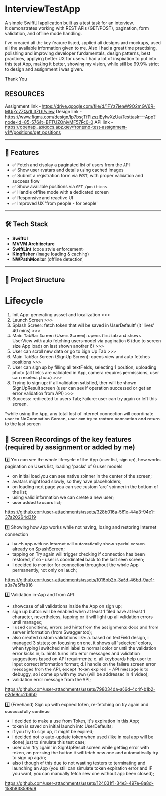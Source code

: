 # InterviewTestApp

A simple SwiftUI application built as a test task for an interview.  
It demonstrates working with REST APIs (GET/POST), pagination, form validation, and offline mode handling.

I've created all the key feature listed, applied all designs and mockups, used all the available information given to me. Also I had a great time practising, polishing and improving developer fundamentals, design patterns, best practices, applying better UX for users. I had a lot of inspiration to put into this test App, making it better, showing my vision, while still be 99.9% strict to design and assignment i was given.

Thank You

## RESOURCES
Assignment link - https://drive.google.com/file/d/1FYz7jemW9O2mGV6R-MUjZc7ZQa1L3ZLh/view
Design link - https://www.figma.com/design/Ip7bsgTfPlzszIEyIwXzUa/Testtask---App?node-id=85-576&t=BFTUZOnjvMF57Rc0-0
API link - https://openapi_apidocs.abz.dev/frontend-test-assignment-v1#/positions/get_positions

---

## 🚀 Features

- ✅ Fetch and display a paginated list of users from the API
- ✅ Show user avatars and details using cached images
- ✅ Submit a registration form via `POST`, with proper validation and success flow
- ✅ Show available positions via `GET /positions`
- ✅ Handle offline mode with a dedicated screen
- ✅ Responsive and reactive UI
- ✅ Improved UX 'from people - for people'

---

## 🛠️ Tech Stack

- **SwiftUI**
- **MVVM Architecture**
- **SwiftLint** (code style enforcement)
- **Kingfisher** (image loading & caching)
- **NWPathMonitor** (offline detection)

---

## 🧱 Project Structure
# Lifecycle
1. Init App: generating assset and localization >>>
2. Launch Screen >>> 
3. Splash Screen: fetch token that will be saved in UserDefaultf (it 'lives' 40 mins) >>>
4. Main TabBar Screen (Users Screen): opens first tab and shows UserView with auto fetching users model via pagination 6 (due to screen size App loads on last shown another 6) >>>
5. User can scroll new data or go to Sign Up Tab >>>
6. Main TabBar Screen (SignUp Screen): opens view and auto fetches positions >>>
7. User can sign up by filling all textFields, selecting 1 position, uploading photo (all fields are validated in App, camera requires permissions, user can reselect photo) >>>
8. Trying to sign up: if all validation satisfied, ther will be shown SignUpResult screen (user can see if operation successed or get an error validation from API) >>>
9. Success: redirected to users Tab; Failure: user can try again or left this screen.

*while using the App, any total lost of Internet connection will coordinate user to NoConnection Screen, user can try to restore connection and return to the last screen

## 🎥 Screen Recordings of the key features (required by assignment or added by me)

1️⃣ You can see the whole lifecycle of the App (user list, sign up), how works pagination on Users list, loading 'packs' of 6 user models
- on initial load you can see native spinner in the center of the screen;
- avatars might load slowly, so they have placeholders;
- on loading next page you can see custom 'arc' spinner in the bottom of the list;
- using valid information we can create a new user;
- user added to users list;

https://github.com/user-attachments/assets/328b016a-561e-44a3-94e1-37a20264d319

2️⃣ Showing how App works while not having, losing and restoring Internet connection
- lauch app with no Internet will automatically show special screen already on SplashScreen;
- tapping on Try again will trigger checking if connection has been restored, if so - user is coordinated back to the last seen screen;
- I decided to monitor for connection throughout the whole App permanently, not only on lauch;

https://github.com/user-attachments/assets/f016bb2b-3a6d-46bd-9ae1-a3a7e5ffa816

3️⃣ Validation in-App and from API
- showcase of all validations inside the App on sign up;
- sign up button will be enabled when at least 1 filed have at least 1 character, nevertheless, tapping on it will light up all validation errors until managed;
- I used conditions, errors and hints from the assignments docs and from server information (from Swagger too);
- also created custom validations like:
  a. based on textField design, i managed 3 states; on focusing on one, it shows all 'selected' colors, when typing i switched mini label to normal color or until the validation error kicks in;
  b. hints turns into error messages and validation suggestions based on API requirments;
  c. all keyboards help user to input correct information format;
  d. i handle on the failure screen error messages from the API, except 'token expired' - API message is to debuggy, so i come up with my own (will be addressed in 4 video);
- validation error message from the API;

https://github.com/user-attachments/assets/798034da-a66d-4c4f-b1b2-e2de9cc2b6b0

4️⃣ (Freehand) Sign up with expired token, re-fetching on try again and successfully continue
- i decided to make a use from Token, it's expiration in this App;
- token is saved on initial launch into UserDefaults;
- if you try to sign up, it might be expired;
- i decided not to auto-update token when used (like in real app will be done) just to simulate this test case;
- user can 'try again' in SignUpResult screen while getting error with token, on pressing the button it will fetch new one and automatically try to sign up again;
- also i though of this due to not wanting testers to terminating and launching an App (you still can simulate token expiration error and IF you want, you can manually fetch new one without app been closed);

https://github.com/user-attachments/assets/124031f1-34e3-497e-8a8d-158b838599d9





